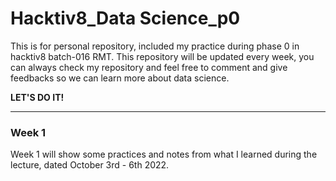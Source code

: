 # Hacktiv8_Data Science_p0
This is for personal repository, included my practice during phase 0 in hacktiv8 batch-016 RMT. This repository will be updated every week, you can always check my repository and feel free to comment and give feedbacks so we can learn more about data science.

**LET'S DO IT!**

---
### Week 1 ###
Week 1 will show some practices and notes from what I learned during the lecture, dated October 3rd - 6th 2022.
